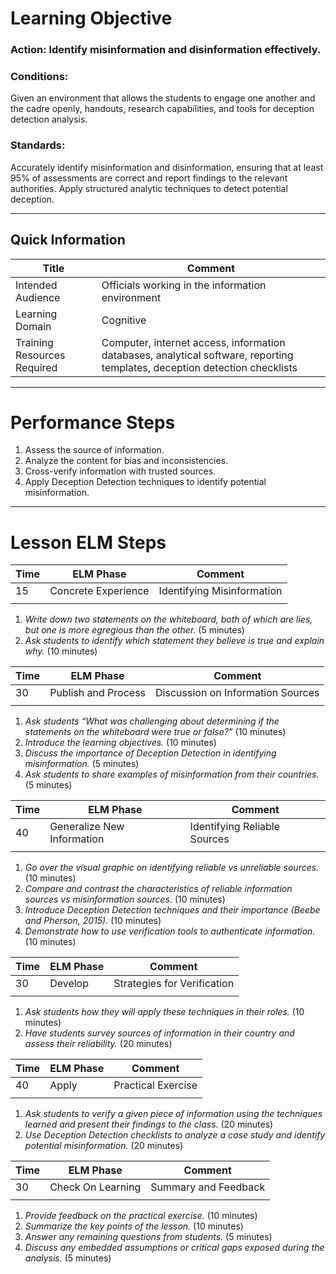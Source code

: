 # Learning Objective
### **Action:** Identify misinformation and disinformation effectively.

### **Conditions:** 
Given an environment that allows the students to engage one another and the cadre openly, handouts, research capabilities, and tools for deception detection analysis.

### **Standards:** 
Accurately identify misinformation and disinformation, ensuring that at least 95% of assessments are correct and report findings to the relevant authorities. Apply structured analytic techniques to detect potential deception.

---

## Quick Information
| Title                       | Comment                                     |
| --------------------------- | ------------------------------------------- |
| Intended Audience           | Officials working in the information environment |
| Learning Domain             | Cognitive                                   |
| Training Resources Required | Computer, internet access, information databases, analytical software, reporting templates, deception detection checklists |

---
# Performance Steps

1. Assess the source of information.
2. Analyze the content for bias and inconsistencies.
3. Cross-verify information with trusted sources.
4. Apply Deception Detection techniques to identify potential misinformation.

---
# Lesson ELM Steps

| Time | ELM Phase            | Comment                       |
| ---- | -------------------- | ----------------------------- |
| 15   | Concrete Experience  | Identifying Misinformation    |
|      |                      |                               |
1. _Write down two statements on the whiteboard, both of which are lies, but one is more egregious than the other._ (5 minutes)
2. _Ask students to identify which statement they believe is true and explain why._ (10 minutes)

| Time | ELM Phase            | Comment                       |
| ---- | -------------------- | ----------------------------- |
| 30   | Publish and Process  | Discussion on Information Sources |
|      |                      |                               |
1. _Ask students “What was challenging about determining if the statements on the whiteboard were true or false?”_ (10 minutes)
2. _Introduce the learning objectives._ (10 minutes)
3. _Discuss the importance of Deception Detection in identifying misinformation._ (5 minutes)
4. _Ask students to share examples of misinformation from their countries._ (5 minutes)

| Time | ELM Phase            | Comment                       |
| ---- | -------------------- | ----------------------------- |
| 40   | Generalize New Information | Identifying Reliable Sources |
|      |                      |                               |
1. _Go over the visual graphic on identifying reliable vs unreliable sources._ (10 minutes)
2. _Compare and contrast the characteristics of reliable information sources vs misinformation sources._ (10 minutes)
3. _Introduce Deception Detection techniques and their importance (Beebe and Pherson, 2015)._ (10 minutes)
4. _Demonstrate how to use verification tools to authenticate information._ (10 minutes)

| Time | ELM Phase            | Comment                       |
| ---- | -------------------- | ----------------------------- |
| 30   | Develop              | Strategies for Verification   |
|      |                      |                               |
1. _Ask students how they will apply these techniques in their roles._ (10 minutes)
2. _Have students survey sources of information in their country and assess their reliability._ (20 minutes)

| Time | ELM Phase            | Comment                       |
| ---- | -------------------- | ----------------------------- |
| 40   | Apply                | Practical Exercise            |
|      |                      |                               |
1. _Ask students to verify a given piece of information using the techniques learned and present their findings to the class._ (20 minutes)
2. _Use Deception Detection checklists to analyze a case study and identify potential misinformation._ (20 minutes)

| Time | ELM Phase            | Comment                       |
| ---- | -------------------- | ----------------------------- |
| 30   | Check On Learning    | Summary and Feedback          |
|      |                      |                               |
1. _Provide feedback on the practical exercise._ (10 minutes)
2. _Summarize the key points of the lesson._ (10 minutes)
3. _Answer any remaining questions from students._ (5 minutes)
4. _Discuss any embedded assumptions or critical gaps exposed during the analysis._ (5 minutes)
